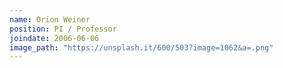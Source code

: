 ```yaml
---
name: Orion Weiner
position: PI / Professor
joindate: 2006-06-06
image_path: "https://unsplash.it/600/503?image=1062&a=.png"
---
```

